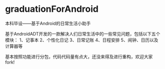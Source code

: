# graduationForAndroid
本科毕设——基于Android的日常生活小助手


  基于AndroidADT开发的一款解决人们日常生活中的一些常见问题，包括以下五个模块：
1、记事本
2、个性化日记
3、日常记账
4、日程安排
5、闹钟、日历以及计算器等

基本按照功能进行分包，代码代码量有点大，还没来得及进行重构，欢迎大家fork!
